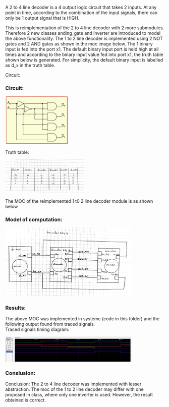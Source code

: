 A 2 to 4 line decoder is a 4 output logic circuit that takes 2 inputs. At any point in time, according to the combination of the input signals, there can only be 1 output signal that is HIGH. 

This is reimplementation of the 2 to 4 line decoder with 2 more submodules. Therefore 2 new classes anding_gate and inverter are introduced to model the above functionality.
The 1 to 2 line decoder is implemented using 2 NOT gates and 2 AND gates as shown in the moc image below. The 1 binary input is fed into the port x1. The default binary input port is held high at all times and according to the binary input value fed into port x1, the truth table shown below is generated.
For simplicity, the default binary input is labelled as d_x in the truth table.

 
Circuit:
### Circuit:
<p align="left">
  <img src="images/2-to-4-Decoder-Circuit.jpg" width="200"/>
</p>

Truth table:

<p align="left">
  <img src="images/truth-table.jpg" width="250"/>
</p>

The MOC of the reimplemented 1 t0 2 line decoder module is as shown below

### Model of computation:
<p align="left">
  <img src="images/moc.jpg" width="400"/>
</p>

### Results:
The above MOC was implemented in systemc (code in this folder) and the following output found from traced signals.<br>
Traced signals timing diagram:

<p align="left">
  <img src="images/result.png" width="400"/>
<p>

### Conslusion:
Conclusion:
The 2 to 4 line decoder was implemented with lesser abstraction. The moc of the 1 to 2 line decoder may differ with one proposed in class, where only one inverter is used. However, the result obtained is correct.
